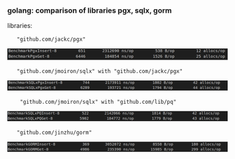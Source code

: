 ### golang: comparison of libraries pgx, sqlx, gorm
  
   libraries:

``` 
   "github.com/jackc/pgx" 
```
![bench](picture/bench_pgx.png)

```
   "github.com/jmoiron/sqlx" with "github.com/jackc/pgx"
```
![bench](picture/bench_sqlx_pgx.png)

```
	"github.com/jmoiron/sqlx" with "github.com/lib/pq"
```
![bench](picture/bench_sqlx_pq.png)

```
   "github.com/jinzhu/gorm"
```
![bench](picture/bench_gorm.png)